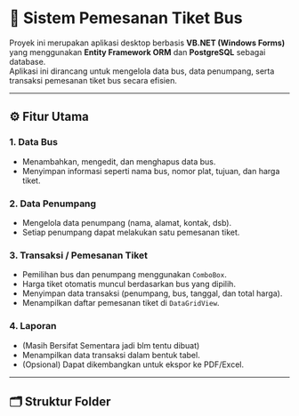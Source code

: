 # 🚌 Sistem Pemesanan Tiket Bus

Proyek ini merupakan aplikasi desktop berbasis **VB.NET (Windows Forms)** yang menggunakan **Entity Framework ORM** dan **PostgreSQL** sebagai database.  
Aplikasi ini dirancang untuk mengelola data bus, data penumpang, serta transaksi pemesanan tiket bus secara efisien.

---

## ⚙️ Fitur Utama

### 1. **Data Bus**
- Menambahkan, mengedit, dan menghapus data bus.  
- Menyimpan informasi seperti nama bus, nomor plat, tujuan, dan harga tiket.

### 2. **Data Penumpang**
- Mengelola data penumpang (nama, alamat, kontak, dsb).  
- Setiap penumpang dapat melakukan satu pemesanan tiket.

### 3. **Transaksi / Pemesanan Tiket**
- Pemilihan bus dan penumpang menggunakan `ComboBox`.  
- Harga tiket otomatis muncul berdasarkan bus yang dipilih.  
- Menyimpan data transaksi (penumpang, bus, tanggal, dan total harga).  
- Menampilkan daftar pemesanan tiket di `DataGridView`.

### 4. **Laporan**
- (Masih Bersifat Sementara jadi blm tentu dibuat)
- Menampilkan data transaksi dalam bentuk tabel.  
- (Opsional) Dapat dikembangkan untuk ekspor ke PDF/Excel.

---

## 🗂️ Struktur Folder

